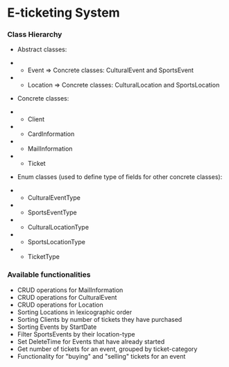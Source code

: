 # E-ticketing System


### Class Hierarchy
- Abstract classes:
- - Event => Concrete classes: CulturalEvent and SportsEvent
- - Location => Concrete classes: CulturalLocation and SportsLocation

- Concrete classes:
- - Client
- - CardInformation
- - MailInformation
- - Ticket

- Enum classes (used to define type of fields for other concrete classes):
- - CulturalEventType
- - SportsEventType
- - CulturalLocationType
- - SportsLocationType
- - TicketType

### Available functionalities
- CRUD operations for MailInformation
- CRUD operations for CulturalEvent
- CRUD operations for Location
- Sorting Locations in lexicographic order
- Sorting Clients by number of tickets they have purchased
- Sorting Events by StartDate
- Filter SportsEvents by their location-type
- Set DeleteTime for Events that have already started
- Get number of tickets for an event, grouped by ticket-category
- Functionality for "buying" and "selling" tickets for an event